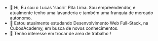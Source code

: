 - 👋 Hi, Eu sou o Lucas 'sacrii' Pita Lima. Sou empreendendor, e atualmente tenho uma lavanderia e também uma franquia de mercado autonomo.
- 👀 Estou atualmente estudando Desenvolvimento Web Full-Stack, na CubosAcademy, em busca de novos conhecimentos.
- 🌱 Tenho interesse em trocar de area de trabalho !

<!---
Lucas-bpl/Lucas-bpl is a ✨ special ✨ repository because its `README.md` (this file) appears on your GitHub profile.
You can click the Preview link to take a look at your changes.
--->
